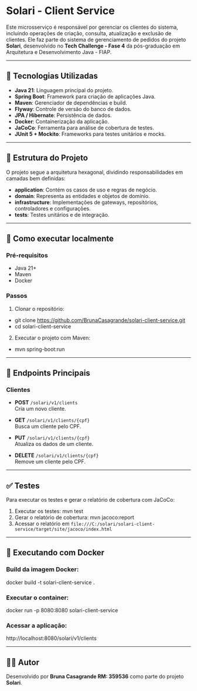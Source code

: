 # Solari - Client Service

Este microsserviço é responsável por gerenciar os clientes do sistema, incluindo operações de criação, consulta, atualização e exclusão de clientes. Ele faz parte do sistema de gerenciamento de pedidos do projeto **Solari**, desenvolvido no **Tech Challenge - Fase 4** da pós-graduação em Arquitetura e Desenvolvimento Java - FIAP.

---

## 🧩 Tecnologias Utilizadas

- **Java 21**: Linguagem principal do projeto.
- **Spring Boot**: Framework para criação de aplicações Java.
- **Maven**: Gerenciador de dependências e build.
- **Flyway**: Controle de versão do banco de dados.
- **JPA / Hibernate**: Persistência de dados.
- **Docker**: Containerização da aplicação.
- **JaCoCo**: Ferramenta para análise de cobertura de testes.
- **JUnit 5 + Mockito**: Frameworks para testes unitários e mocks.

---

## 🧱 Estrutura do Projeto

O projeto segue a arquitetura hexagonal, dividindo responsabilidades em camadas bem definidas:

- **application**: Contém os casos de uso e regras de negócio.
- **domain**: Representa as entidades e objetos de domínio.
- **infrastructure**: Implementações de gateways, repositórios, controladores e configurações.
- **tests**: Testes unitários e de integração.

---

## 🚀 Como executar localmente

### Pré-requisitos
- Java 21+
- Maven
- Docker

### Passos
1. Clonar o repositório:
- git clone https://github.com/BrunaCasagrande/solari-client-service.git
- cd solari-client-service

2. Executar o projeto com Maven:
- mvn spring-boot:run

---

## 📌 Endpoints Principais

### Clientes

- **POST** `/solari/v1/clients`  
  Cria um novo cliente.

- **GET** `/solari/v1/clients/{cpf}`  
  Busca um cliente pelo CPF.

- **PUT** `/solari/v1/clients/{cpf}`  
  Atualiza os dados de um cliente.

- **DELETE** `/solari/v1/clients/{cpf}`  
  Remove um cliente pelo CPF.

---

## ✅ Testes

Para executar os testes e gerar o relatório de cobertura com JaCoCo:

1. Executar os testes: mvn test
2. Gerar o relatório de cobertura: mvn jacoco:report
3. Acessar o relatório em `file:///C:/solari/solari-client-service/target/site/jacoco/index.html`

---

## 🐳 Executando com Docker

### Build da imagem Docker:

docker build -t solari-client-service .

### Executar o container:
docker run -p 8080:8080 solari-client-service

### Acessar a aplicação:
http://localhost:8080/solari/v1/clients

---

## 👩‍💻 Autor

Desenvolvido por **Bruna Casagrande RM: 359536** como parte do projeto **Solari**.

